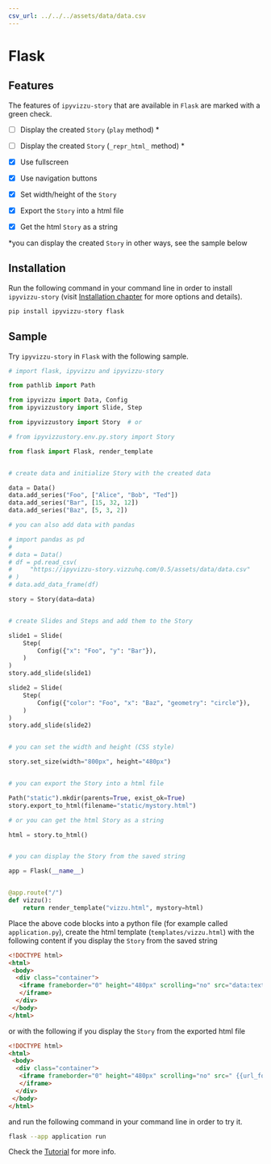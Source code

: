 ```yaml
---
csv_url: ../../../assets/data/data.csv
---
```


# Flask

## Features

The features of `ipyvizzu-story` that are available in `Flask` are marked with a
green check.

- [ ] Display the created `Story` (`play` method) \*

- [ ] Display the created `Story` (`_repr_html_` method) \*

- [x] Use fullscreen

- [x] Use navigation buttons

- [x] Set width/height of the `Story`

- [x] Export the `Story` into a html file

- [x] Get the html `Story` as a string

\*you can display the created `Story` in other ways, see the sample below

## Installation

Run the following command in your command line in order to install
`ipyvizzu-story` (visit [Installation chapter](../../installation.md) for more
options and details).

```sh
pip install ipyvizzu-story flask
```

## Sample

Try `ipyvizzu-story` in `Flask` with the following sample.

```python
# import flask, ipyvizzu and ipyvizzu-story

from pathlib import Path

from ipyvizzu import Data, Config
from ipyvizzustory import Slide, Step

from ipyvizzustory import Story  # or

# from ipyvizzustory.env.py.story import Story

from flask import Flask, render_template


# create data and initialize Story with the created data

data = Data()
data.add_series("Foo", ["Alice", "Bob", "Ted"])
data.add_series("Bar", [15, 32, 12])
data.add_series("Baz", [5, 3, 2])

# you can also add data with pandas

# import pandas as pd
#
# data = Data()
# df = pd.read_csv(
#     "https://ipyvizzu-story.vizzuhq.com/0.5/assets/data/data.csv"
# )
# data.add_data_frame(df)

story = Story(data=data)


# create Slides and Steps and add them to the Story

slide1 = Slide(
    Step(
        Config({"x": "Foo", "y": "Bar"}),
    )
)
story.add_slide(slide1)

slide2 = Slide(
    Step(
        Config({"color": "Foo", "x": "Baz", "geometry": "circle"}),
    )
)
story.add_slide(slide2)


# you can set the width and height (CSS style)

story.set_size(width="800px", height="480px")


# you can export the Story into a html file

Path("static").mkdir(parents=True, exist_ok=True)
story.export_to_html(filename="static/mystory.html")

# or you can get the html Story as a string

html = story.to_html()


# you can display the Story from the saved string

app = Flask(__name__)


@app.route("/")
def vizzu():
    return render_template("vizzu.html", mystory=html)
```

Place the above code blocks into a python file (for example called
`application.py`), create the html template (`templates/vizzu.html`) with the
following content if you display the `Story` from the saved string

```html
<!DOCTYPE html>
<html>
 <body>
  <div class="container">
   <iframe frameborder="0" height="480px" scrolling="no" src="data:text/html, {{ mystory }}" width="800px">
   </iframe>
  </div>
 </body>
</html>

```

or with the following if you display the `Story` from the exported html file

```html
<!DOCTYPE html>
<html>
 <body>
  <div class="container">
   <iframe frameborder="0" height="480px" scrolling="no" src=" {{url_for('static', filename='/mystory.html')}}" width="800px">
   </iframe>
  </div>
 </body>
</html>

```

and run the following command in your command line in order to try it.

```sh
flask --app application run
```

Check the [Tutorial](../../tutorial/index.md) for more info.
